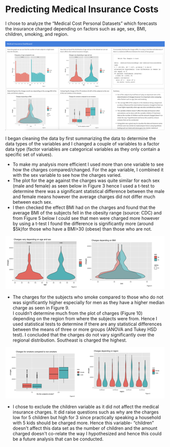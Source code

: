 # Predicting Medical Insurance Costs
I chose to analyze the “Medical Cost Personal Datasets” which forecasts the insurance charged depending on
factors such as age, sex, BMI, children, smoking, and region. 

<img src="Code/img/InsuranceDashboard.png">

I began cleaning the data by first summarizing the data to determine the data types of the variables and I changed a couple of variables to a factor data type (factor
variables are categorical variables as they only contain a specific set of values).
<ul>
  <li>To make my analysis more efficient I used more than one variable to see how the charges compared/changed. For
the age variable, I combined it with the sex variable to see how the charges varied.</li>
  <li>The plot for the age against the charges was quite similar for each sex (male and female) as seen below in Figure 3 hence I used a t-test to determine there was a significant statistical difference between the male and female means however the average charges did not differ much between each sex.</li>
  <li> I then checked the effect BMI had on the charges and found that the average BMI of the subjects fell in the obesity range (source: CDC) and from Figure 5 below I could see that men were charged more however by using a t-test I found the difference is significantly more (around $5k)for those who have a BMI>30 (obese) than those
who are not. </li>
</ul>

<img src="Code/img/figure 3_5.png">

<ul>
  <li> The charges for the subjects who smoke compared to those who do not was significantly higher especially for men as they have a higher median charge as seen in Figure 9.</li>
</li> I couldn’t determine much from the plot of charges (Figure 10) depending on the region from where the subjects were from. Hence I used statistical tests to determine if there are any statistical differences between the means of three or more groups (ANOVA and Tukey HSD test). I concluded that the charges do not vary significantly over the regional distribution. Southeast is charged the highest.</li>
</ul>

<img src="Code/img/figures 8_9.png">

<ul>
   <li> I chose to exclude the children variable as it did not affect the medical insurance charges. It did raise questions such as why are the charges low for 5 children but high for 3 since practically speaking a household with 5 kids should be charged more. Hence this variable- “children” doesn't affect this data set as the number of children and the amount charged doesn't co-relate the way I hypothesized and hence this could be a future analysis that can be conducted.</li>
</ul>
